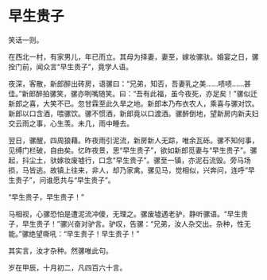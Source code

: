 # 早生贵子

笑话一则。

在西北一村，有家男儿，年已而立。其母为择妻，妻至，嫁妆骡驮。婚宴之日，骡拴门前，闻众言“早生贵子”，竟学人语。

夜深，客散，新郎醉出砖房，语骡曰：“兄弟，知否，吾妻乳之美……啧啧……甚佳。”新郎醉拍骡笑，骡亦咧嘴随笑。曰：“吾有此福，虽今夜死，亦足矣！”骡似迁新郎之喜，大笑不已。忽甘霖至此久旱之地。新郎本乃布衣农人，乘喜与骡对饮。新郎以口含酒，喂骡饮。骡不惯酒，新郎竟以口渡酒。骡醉倒地，望新房内新夫妇交云雨之事，心生羡。未几，雨中睡去。

翌日，骡醒，四周狼藉。昨夜雨引泥流，新房新人无踪，唯余瓦砾。骡不知何事，见缚门栏破，自由矣。忆昨夜景，思“早生贵子”，欲如新郎觅妻与“早生贵子”。骡起，抖尘土，驮嫁妆废墟行，口念“早生贵子”。骡至一镇，亦泥石流毁。旁马场损，马皆逃。故镇上往来，非人，却乃家禽。骡见马，觉相似，兴奔问，连呼“早生贵子”，问谁愿共与“早生贵子”。

“早生贵子，早生贵子！”

马相视，心骡恐怕是遭泥流冲傻，无理之。骡废墟遇老驴，静听骡语。“早生贵子，早生贵子！”骡兴奋对驴言。驴叹，告骡：“兄弟，汝人杂交出。杂种，性无能。”骡绝望嘶吼：“早生贵子！早生贵子！”

其实言，汝才杂种。然骡唯此句。

岁在甲辰，十月初二，凡四百六十言。